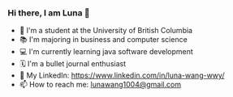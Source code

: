 ### Hi there, I am Luna 👋

<!--
**lunawwy01/lunawwy01** is a ✨ _special_ ✨ repository because its `README.md` (this file) appears on your GitHub profile.

Here are some ideas to get you started:

- 🔭 I’m currently working on ...
- 🌱 I’m currently learning ...
- 👯 I’m looking to collaborate on ...
- 🤔 I’m looking for help with ...
- 💬 Ask me about ...
- 📫 How to reach me: ...
- 😄 Pronouns: ...
- ⚡ Fun fact: ...
-->

- 🏫 I'm a student at the University of British Columbia
- 📚 I'm majoring in business and computer science
- 💻 I'm currently learning java software development
- 🗓 I'm a bullet journal enthusiast
- 💼 My LinkedIn: https://www.linkedin.com/in/luna-wang-wwy/
- 📫 How to reach me: lunawang1004@gmail.com

